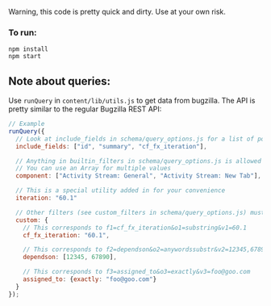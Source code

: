 Warning, this code is pretty quick and dirty. Use at your own risk.

### To run:

```
npm install
npm start
```

## Note about queries:

Use `runQuery` in `content/lib/utils.js` to get data from bugzilla. The API is pretty similar to the regular
Bugzilla REST API:

```js
// Example
runQuery({
  // Look at include_fields in schema/query_options.js for a list of possible options
  include_fields: ["id", "summary", "cf_fx_iteration"],

  // Anything in builtin_filters in schema/query_options.js is allowed at the top level.
  // You can use an Array for multiple values
  component: ["Activity Stream: General", "Activity Stream: New Tab"],

  // This is a special utility added in for your convenience
  iteration: "60.1"

  // Other filters (see custom_filters in schema/query_options.js) must be added to the "custom" field
  custom: {
    // This corresponds to f1=cf_fx_iteration&o1=substring&v1=60.1
    cf_fx_iteration: "60.1",

    // This corresponds to f2=dependson&o2=anywordssubstr&v2=12345,67890
    dependson: [12345, 67890],

    // This corresponds to f3=assigned_to&o3=exactly&v3=foo@goo.com
    assigned_to: {exactly: "foo@goo.com"}
  }
});
